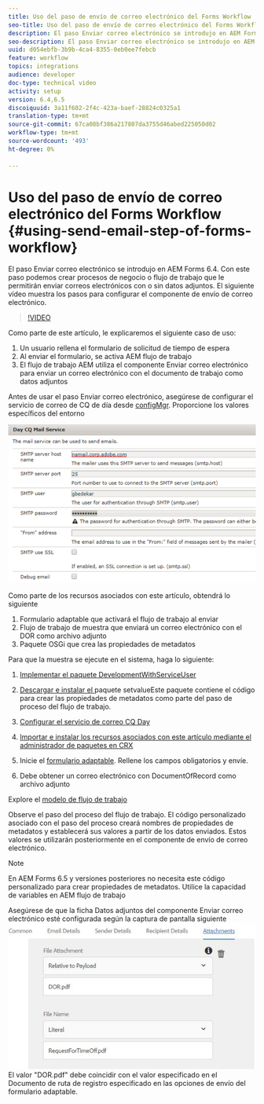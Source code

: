 ```yaml
---
title: Uso del paso de envío de correo electrónico del Forms Workflow
seo-title: Uso del paso de envío de correo electrónico del Forms Workflow
description: El paso Enviar correo electrónico se introdujo en AEM Forms 6.4. Con este paso podemos crear procesos de negocio o flujo de trabajo que le permitirán enviar correos electrónicos con o sin datos adjuntos. El siguiente vídeo recorre los pasos para configurar el componente de envío de correo electrónico
seo-description: El paso Enviar correo electrónico se introdujo en AEM Forms 6.4. Con este paso podemos crear procesos de negocio o flujo de trabajo que le permitirán enviar correos electrónicos con o sin datos adjuntos. El siguiente vídeo recorre los pasos para configurar el componente de envío de correo electrónico
uuid: d054ebfb-3b9b-4ca4-8355-0eb0ee7febcb
feature: workflow
topics: integrations
audience: developer
doc-type: technical video
activity: setup
version: 6.4,6.5
discoiquuid: 3a11f602-2f4c-423a-baef-28824c0325a1
translation-type: tm+mt
source-git-commit: 67ca08bf386a217807da3755d46abed225050d02
workflow-type: tm+mt
source-wordcount: '493'
ht-degree: 0%

---
```



# Uso del paso de envío de correo electrónico del Forms Workflow {#using-send-email-step-of-forms-workflow}

El paso Enviar correo electrónico se introdujo en AEM Forms 6.4. Con este paso podemos crear procesos de negocio o flujo de trabajo que le permitirán enviar correos electrónicos con o sin datos adjuntos. El siguiente vídeo muestra los pasos para configurar el componente de envío de correo electrónico.

>[!VIDEO](https://video.tv.adobe.com/v/21499/?quality=9&learn=on)

Como parte de este artículo, le explicaremos el siguiente caso de uso:

1. Un usuario rellena el formulario de solicitud de tiempo de espera
1. Al enviar el formulario, se activa AEM flujo de trabajo
1. El flujo de trabajo AEM utiliza el componente Enviar correo electrónico para enviar un correo electrónico con el documento de trabajo como datos adjuntos

Antes de usar el paso Enviar correo electrónico, asegúrese de configurar el servicio de correo de CQ de día desde [configMgr](http://localhost:4502/system/console/configMgr). Proporcione los valores específicos del entorno

![Configurar el servicio de correo CQ Day](assets/mailservice.png)

Como parte de los recursos asociados con este artículo, obtendrá lo siguiente

1. Formulario adaptable que activará el flujo de trabajo al enviar
1. Flujo de trabajo de muestra que enviará un correo electrónico con el DOR como archivo adjunto
1. Paquete OSGi que crea las propiedades de metadatos

Para que la muestra se ejecute en el sistema, haga lo siguiente:

1. [Implementar el paquete DevelopmentWithServiceUser](/help/forms/assets/common-osgi-bundles/DevelopingWithServiceUser.jar)

1. [Descargar e instalar el ](/help/forms/assets/common-osgi-bundles/SetValueApp.core-1.0-SNAPSHOT.jar)paquete setvalueEste paquete contiene el código para crear las propiedades de metadatos como parte del paso de proceso del flujo de trabajo.
1. [Configurar el servicio de correo CQ Day](https://helpx.adobe.com/experience-manager/6-5/sites/administering/using/notification.html)
1. [Importar e instalar los recursos asociados con este artículo mediante el administrador de paquetes en CRX](assets/emaildoraemformskt.zip)
1. Inicie el [formulario adaptable](http://localhost:4502/content/dam/formsanddocuments/helpx/timeoffrequestform/jcr:content?wcmmode=disabled). Rellene los campos obligatorios y envíe.
1. Debe obtener un correo electrónico con DocumentOfRecord como archivo adjunto

Explore el [modelo de flujo de trabajo](http://localhost:4502/editor.html/conf/global/settings/workflow/models/emaildor.html)

Observe el paso del proceso del flujo de trabajo. El código personalizado asociado con el paso del proceso creará nombres de propiedades de metadatos y establecerá sus valores a partir de los datos enviados. Estos valores se utilizarán posteriormente en el componente de envío de correo electrónico.

>[!NOTE]
>
>En AEM Forms 6.5 y versiones posteriores no necesita este código personalizado para crear propiedades de metadatos. Utilice la capacidad de variables en AEM flujo de trabajo

Asegúrese de que la ficha Datos adjuntos del componente Enviar correo electrónico esté configurada según la captura de pantalla siguiente
![Ficha Enviar archivo adjunto de correo electrónico](assets/sendemailcomponentconfigure.jpg)El valor &quot;DOR.pdf&quot; debe coincidir con el valor especificado en el Documento de ruta de registro especificado en las opciones de envío del formulario adaptable.

